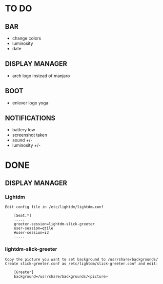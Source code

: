 # TO DO

## BAR
- change colors
- luminosity
- date
  
## DISPLAY MANAGER
- arch logo instead of manjaro

## BOOT
- enlever logo yoga

## NOTIFICATIONS 
- battery low
- screenshot taken
- sound +/-
- luminosity +/-

# DONE

## DISPLAY MANAGER

### Lightdm

    Edit config file in /etc/lightdm/lightdm.conf
```
    [Seat:*]
    .....
    greeter-session=lightdm-slick-greeter
    user-session=qtile
    #user-session=i3
    .....
```

### lightdm-slick-greeter

    Copy the picture you want to set background to /usr/share/backgrounds/
    Create slick-greeter.conf as /etc/lightdm/slick-greeter.conf and edit:
```
    [Greeter]
    background=/usr/share/backgrounds/<picture>
```
